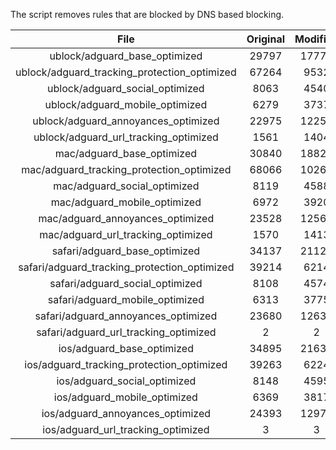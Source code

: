 The script removes rules that are blocked by DNS based blocking.


| File | Original | Modified |
|:----:|:-----:|:-----:|
| ublock/adguard_base_optimized | 29797 | 17770 |
| ublock/adguard_tracking_protection_optimized | 67264 | 9532 |
| ublock/adguard_social_optimized | 8063 | 4540 |
| ublock/adguard_mobile_optimized | 6279 | 3737 |
| ublock/adguard_annoyances_optimized | 22975 | 12253 |
| ublock/adguard_url_tracking_optimized | 1561 | 1404 |
| mac/adguard_base_optimized | 30840 | 18822 |
| mac/adguard_tracking_protection_optimized | 68066 | 10266 |
| mac/adguard_social_optimized | 8119 | 4588 |
| mac/adguard_mobile_optimized | 6972 | 3920 |
| mac/adguard_annoyances_optimized | 23528 | 12561 |
| mac/adguard_url_tracking_optimized | 1570 | 1413 |
| safari/adguard_base_optimized | 34137 | 21121 |
| safari/adguard_tracking_protection_optimized | 39214 | 6214 |
| safari/adguard_social_optimized | 8108 | 4574 |
| safari/adguard_mobile_optimized | 6313 | 3775 |
| safari/adguard_annoyances_optimized | 23680 | 12638 |
| safari/adguard_url_tracking_optimized | 2 | 2 |
| ios/adguard_base_optimized | 34895 | 21632 |
| ios/adguard_tracking_protection_optimized | 39263 | 6224 |
| ios/adguard_social_optimized | 8148 | 4595 |
| ios/adguard_mobile_optimized | 6369 | 3817 |
| ios/adguard_annoyances_optimized | 24393 | 12973 |
| ios/adguard_url_tracking_optimized | 3 | 3 |